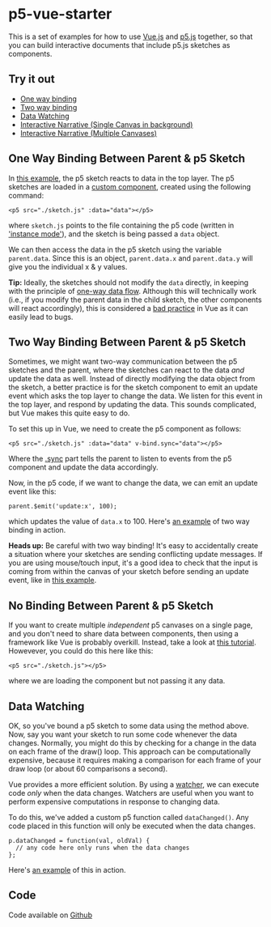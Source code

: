 # p5-vue-starter

This is a set of examples for how to use [Vue.js](https://vuejs.org/) and [p5.js](https://p5js.org/) together, so that you can build interactive documents that include p5.js sketches as components.

## Try it out
- [One way binding](https://aatishb.com/p5-vue-starter/one-way-binding/)
- [Two way binding](https://aatishb.com/p5-vue-starter/two-way-binding/)
- [Data Watching](https://aatishb.com/p5-vue-starter/data-watching/)
- [Interactive Narrative (Single Canvas in background)](https://aatishb.com/p5-vue-starter/interactive-narrative/)
- [Interactive Narrative (Multiple Canvases)](https://aatishb.com/p5-vue-starter/interactive-narrative-2/)

## One Way Binding Between Parent & p5 Sketch

In [this example](https://aatishb.com/p5-vue-starter/one-way-binding/), the p5 sketch reacts to data in the top layer. The p5 sketches are loaded in a [custom component](https://vuejs.org/v2/guide/components.html), created using the following command:

```
<p5 src="./sketch.js" :data="data"></p5>
```

where `sketch.js` points to the file containing the p5 code (written in ['instance mode'](https://github.com/processing/p5.js/wiki/Global-and-instance-mode)), and the sketch is being passed a `data` object.

We can then access the data in the p5 sketch using the variable `parent.data`. Since this is an object, `parent.data.x` and `parent.data.y` will give you the individual x & y values.

**Tip:** Ideally, the sketches should not modify the `data` directly, in keeping with the principle of [one-way data flow](https://vuejs.org/v2/guide/components-props.html#One-Way-Data-Flow). Although this will technically work (i.e., if you modify the parent data in the child sketch, the other components will react accordingly), this is considered a [bad practice](https://antenna.io/blog/2018/01/state-management-in-vue-js) in Vue as it can easily lead to bugs.


## Two Way Binding Between Parent & p5 Sketch

Sometimes, we might want two-way communication between the p5 sketches and the parent, where the sketches can react to the data *and* update the data as well. Instead of directly modifying the data object from the sketch, a better practice is for the sketch component to emit an update event which asks the top layer to change the data. We listen for this event in the top layer, and respond by updating the data. This sounds complicated, but Vue makes this quite easy to do.

To set this up in Vue, we need to create the p5 component as follows:

```
<p5 src="./sketch.js" :data="data" v-bind.sync="data"></p5>
```

Where the [.sync](https://vuejs.org/v2/guide/components-custom-events.html#sync-Modifier) part tells the parent to listen to events from the p5 component and update the data accordingly.

Now, in the p5 code, if we want to change the data, we can emit an update event like this:

```
parent.$emit('update:x', 100);
```
which updates the value of `data.x` to 100. Here's [an example](https://aatishb.com/p5-vue-starter/two-way-binding/) of two way binding in action.

**Heads up:** Be careful with two way binding! It's easy to accidentally create a situation where your sketches are sending conflicting update messages. If you are using mouse/touch input, it's a good idea to check that the input is coming from within the canvas of your sketch before sending an update event, like in [this example](https://github.com/aatishb/p5-vue-starter/blob/master/two-way-binding/sketch1.js#L20-L21).

## No Binding Between Parent & p5 Sketch

If you want to create multiple *independent* p5 canvases on a single page, and you don't need to share data between components, then using a framework like Vue is probably overkill. Instead, take a look at [this tutorial](http://joemckaystudio.com/multisketches/). Howevever, you could do this here like this:

```
<p5 src="./sketch.js"></p5>
```
where we are loading the component but not passing it any data.


## Data Watching

OK, so you've bound a p5 sketch to some data using the method above. Now, say you want your sketch to run some code whenever the data changes. Normally, you might do this by checking for a change in the data on each frame of the draw() loop. This approach can be computationally expensive, because it requires making a comparison for each frame of your draw loop (or about 60 comparisons a second).

Vue provides a more efficient solution. By using a [watcher](https://vuejs.org/v2/guide/computed.html#Watchers), we can execute code *only* when the data changes. Watchers are useful when you want to perform expensive computations in response to changing data.

To do this, we've added a custom p5 function called `dataChanged()`. Any code placed in this function will only be executed when the data changes.

```
p.dataChanged = function(val, oldVal) {
  // any code here only runs when the data changes
};

```

Here's [an example](https://aatishb.com/p5-vue-starter/data-watching/) of this in action.

## Code

Code available on [Github](https://github.com/aatishb/p5-vue-starter)
